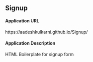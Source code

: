 <h2>Signup</h2>

<h4>Application URL</h4>
 https://aadeshkulkarni.github.io/Signup/
 
 <h4>Application Description</h4>
 <p>HTML Boilerplate for signup form</p>
